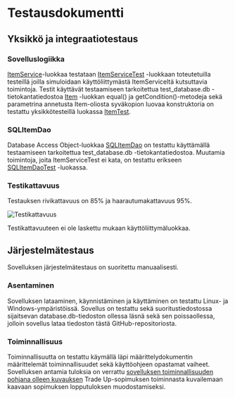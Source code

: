 # Testausdokumentti

## Yksikkö ja integraatiotestaus

### Sovelluslogiikka
[ItemService](https://github.com/viljamiLatvala/ohjelmistotekniikka/blob/master/src/main/java/csgotuc/domain/ItemService.java)-luokkaa testataan [ItemServiceTest](https://github.com/viljamiLatvala/ohjelmistotekniikka/blob/master/src/test/java/ItemServiceTest.java) -luokkaan toteutetuilla testeillä joilla simuloidaan käyttöliittymästä ItemServiceltä kutsuttavia toimintoja. Testit käyttävät testaamiseen tarkoitettua test_database.db -tietokantatiedostoa 
[Item](https://github.com/viljamiLatvala/ohjelmistotekniikka/blob/master/src/test/java/Item.java) -luokkan equal() ja getCondition()-metodeja sekä parametrina annetusta Item-oliosta syväkopion luovaa konstruktoria on testattu yksikkötesteillä luokassa [ItemTest](https://github.com/viljamiLatvala/ohjelmistotekniikka/blob/master/src/test/java/ItemTest.java).
### SQLItemDao
Database Access Object-luokkaa [SQLItemDao](https://github.com/viljamiLatvala/ohjelmistotekniikka/blob/master/src/main/java/csgotuc/dao/SQLItemDao.java) on testattu käyttämällä testaamiseen tarkoitettua test_database.db -tietokantatiedostoa. Muutamia toimintoja, joita ItemServiceTest ei kata, on testattu erikseen [SQLItemDaoTest](https://github.com/viljamiLatvala/ohjelmistotekniikka/blob/master/src/test/java/SQLItemDaoTest.java) -luokassa.

### Testikattavuus
Testauksen rivikattavuus on 85% ja haarautumakattavuus 95%.

![Testikattavuus](https://github.com/viljamiLatvala/ohjelmistotekniikka/blob/master/dokumentaatio/testikattavuus.PNG )

Testikattavuuteen ei ole laskettu mukaan käyttöliittymäluokkaa.

## Järjestelmätestaus
Sovelluksen järjestelmätestaus on suoritettu manuaalisesti.

### Asentaminen
Sovelluksen lataaminen, käynnistäminen ja käyttäminen on testattu Linux- ja Windows-ympäristöissä. Sovellus on testattu sekä suoritustiedostossa sijaitsevan database.db-tiedoston ollessa läsnä sekä sen poissaollessa, jolloin sovellus lataa tiedoston tästä GitHub-repositoriosta.

### Toiminnallisuus
Toiminnallisuutta on testattu käymällä läpi määrittelydokumentin määrittelemät toiminnallisuudet sekä käyttöohjeen opastamat vaiheet. Sovelluksen antamia tuloksia on verrattu [sovelluksen toiminnallisuuden pohjana olleen kuvauksen](https://www.reddit.com/r/GlobalOffensiveTrade/comments/7wam74/psa_xcobalts_complete_guide_to_the_trade_up/?depth=1) Trade Up-sopimuksen toiminnasta kuvailemaan kaavaan sopimuksen lopputuloksen muodostamiseksi. 
